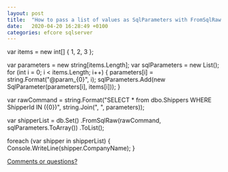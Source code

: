 ```yaml
---
layout: post
title:  "How to pass a list of values as SqlParameters with FromSqlRaw in EF Core"
date:   2020-04-20 16:28:49 +0100
categories: efcore sqlserver
---
```


var items = new int[] { 1, 2, 3 };

var parameters = new string[items.Length];
var sqlParameters = new List<SqlParameter>();
for (int i = 0; i < items.Length; i++)
{
    parameters[i] = string.Format("@param_{0}", i);
    sqlParameters.Add(new SqlParameter(parameters[i], items[i]));
}

var rawCommand = string.Format("SELECT * from dbo.Shippers WHERE ShipperId IN ({0})", string.Join(", ", parameters));

var shipperList = db.Set<ShipperSummary>()
    .FromSqlRaw(rawCommand, sqlParameters.ToArray())
    .ToList();

foreach (var shipper in shipperList)
{
    Console.WriteLine(shipper.CompanyName);
}

[Comments or questions?](https://github.com/ErikEJ/erikej.github.io/issues/4)
